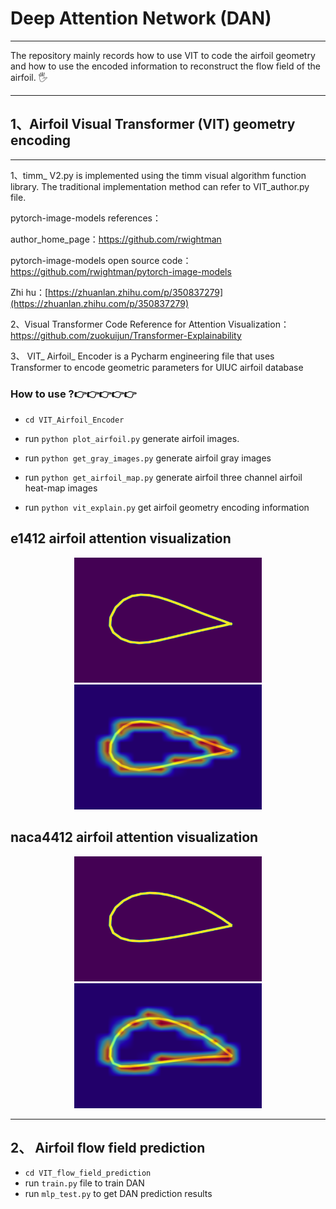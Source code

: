 # Deep  Attention Network (DAN)

---

The repository mainly records how to use VIT to code the airfoil geometry and how to use the encoded information to reconstruct the flow field of the airfoil. 🖐

---



## 1、Airfoil   Visual   Transformer (VIT)  geometry encoding

---

1、timm_ V2.py is implemented using the timm visual algorithm function library. The traditional implementation method can refer to VIT_author.py file.

pytorch-image-models references：

author_home_page：https://github.com/rwightman

pytorch-image-models open source code：https://github.com/rwightman/pytorch-image-models

Zhi hu：[https://zhuanlan.zhihu.com/p/350837279](https://zhuanlan.zhihu.com/p/350837279)

2、Visual Transformer Code Reference for Attention Visualization：https://github.com/zuokuijun/Transformer-Explainability

3、 VIT_ Airfoil_ Encoder is a Pycharm engineering file that uses Transformer to encode geometric parameters for UIUC airfoil database

### How to use  ?👉👉👉👉👉

* `cd VIT_Airfoil_Encoder`

* run `python plot_airfoil.py` generate  airfoil  images. 
* run `python get_gray_images.py` generate airfoil gray images
* run `python get_airfoil_map.py` generate airfoil three channel  airfoil  heat-map  images
* run `python vit_explain.py`  get airfoil  geometry encoding information

## e1412 airfoil  attention  visualization

<p align="center">
    <img src="./images/e1214.png"  width="300" height="200"/>
       <img src="./images/e1214_attention.png"  width="300" height="200"/>




## naca4412 airfoil  attention  visualization

<p align="center">
    <img src="./images/naca4412.png"  width="300" height="200"/>
    <img src="./images/naca4412_attentions.png"  width="300" height="200"/>
</p>


---

## 2、 Airfoil flow field prediction

* `cd VIT_flow_field_prediction`
* run `train.py` file to train DAN  
* run `mlp_test.py`  to get  DAN prediction  results  
